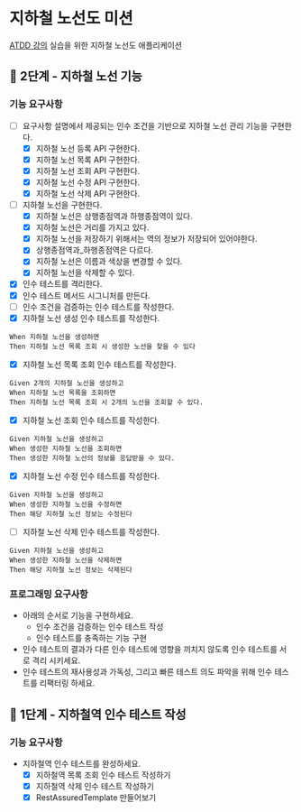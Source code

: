# 지하철 노선도 미션
[ATDD 강의](https://edu.nextstep.camp/c/R89PYi5H) 실습을 위한 지하철 노선도 애플리케이션

## 🚀 2단계 - 지하철 노선 기능
### 기능 요구사항
- [ ] 요구사항 설명에서 제공되는 인수 조건을 기반으로 지하철 노선 관리 기능을 구현한다.
  - [x] 지하철 노선 등록 API 구현한다.
  - [x] 지하철 노선 목록 API 구현한다.
  - [x] 지하철 노선 조회 API 구현한다.
  - [x] 지하철 노선 수정 API 구현한다.
  - [x] 지하철 노선 삭제 API 구현한다.
- [ ] 지하철 노선을 구현한다.
  - [x] 지하철 노선은 상행종점역과 하행종점역이 있다.
  - [x] 지하철 노선은 거리를 가지고 있다.
  - [x] 지하철 노선을 저장하기 위해서는 역의 정보가 저장되어 있어야한다.
  - [x] 상행종점역과_하행종점역은 다르다.
  - [x] 지하철 노선은 이름과 색상을 변경할 수 있다.
  - [x] 지하철 노선을 삭제할 수 있다.
- [x] 인수 테스트를 격리한다.
- [x] 인수 테스트 메서드 시그니처를 만든다.
- [ ] 인수 조건을 검증하는 인수 테스트를 작성한다.
- [x] 지하철 노선 생성 인수 테스트를 작성한다.
```text
When 지하철 노선을 생성하면
Then 지하철 노선 목록 조회 시 생성한 노선을 찾을 수 있다 
```
- [x] 지하철 노선 목록 조회 인수 테스트를 작성한다.
```text
Given 2개의 지하철 노선을 생성하고
When 지하철 노선 목록을 조회하면
Then 지하철 노선 목록 조회 시 2개의 노선을 조회할 수 있다.
```

- [x] 지하철 노선 조회 인수 테스트를 작성한다.
```text
Given 지하철 노선을 생성하고
When 생성한 지하철 노선을 조회하면
Then 생성한 지하철 노선의 정보를 응답받을 수 있다.
```
- [x] 지하철 노선 수정 인수 테스트를 작성한다.
```text
Given 지하철 노선을 생성하고
When 생성한 지하철 노선을 수정하면
Then 해당 지하철 노선 정보는 수정된다
```
- [ ] 지하철 노선 삭제 인수 테스트를 작성한다.
```text
Given 지하철 노선을 생성하고
When 생성한 지하철 노선을 삭제하면
Then 해당 지하철 노선 정보는 삭제된다
```

### 프로그래밍 요구사항
- 아래의 순서로 기능을 구현하세요.
  - 인수 조건을 검증하는 인수 테스트 작성
  - 인수 테스트를 충족하는 기능 구현
- 인수 테스트의 결과가 다른 인수 테스트에 영향을 끼치지 않도록 인수 테스트를 서로 격리 시키세요.
- 인수 테스트의 재사용성과 가독성, 그리고 빠른 테스트 의도 파악을 위해 인수 테스트를 리팩터링 하세요.

## 🚀 1단계 - 지하철역 인수 테스트 작성
### 기능 요구사항
- 지하철역 인수 테스트를 완성하세요.
  - [x] 지하철역 목록 조회 인수 테스트 작성하기
  - [x] 지하철역 삭제 인수 테스트 작성하기
  - [x] RestAssuredTemplate 만들어보기